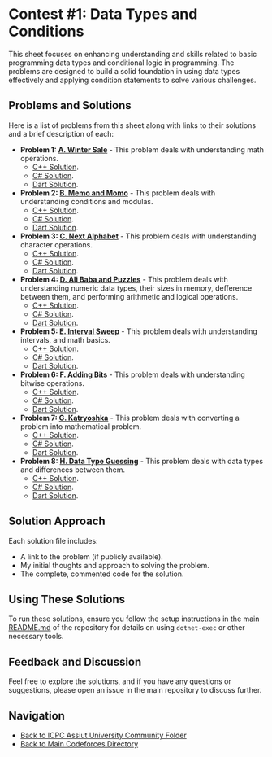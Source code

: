 # Contest #1: Data Types and Conditions

This sheet focuses on enhancing understanding and skills related to basic programming data types and conditional logic in programming. The problems are designed to build a solid foundation in using data types effectively and applying condition statements to solve various challenges.

## Problems and Solutions

Here is a list of problems from this sheet along with links to their solutions and a brief description of each:

- **Problem 1: [A. Winter Sale](./A.%20Winter%20Sale/)** - This problem deals with understanding math operations.
    - [C++ Solution](./A.%20Winter%20Sale/main.cpp).
    - [C# Solution](./A.%20Winter%20Sale/main.cs).
    - [Dart Solution](./A.%20Winter%20Sale/main.dart).
- **Problem 2: [B. Memo and Momo](./B.%20Memo%20and%20Momo/)** - This problem deals with understanding conditions and modulas.
    - [C++ Solution](./B.%20Memo%20and%20Momo/main.cpp).
    - [C# Solution](./B.%20Memo%20and%20Momo/main.cs).
    - [Dart Solution](./B.%20Memo%20and%20Momo/main.dart).
- **Problem 3: [C. Next Alphabet](./C.%20Next%20Alphabet/)** - This problem deals with understanding character operations.
    - [C++ Solution](./C.%20Next%20Alphabet/main.cpp).
    - [C# Solution](./C.%20Next%20Alphabet/main.cs).
    - [Dart Solution](./C.%20Next%20Alphabet/main.dart).
- **Problem 4: [D. Ali Baba and Puzzles](./D.%20Ali%20Baba%20and%20Puzzles/)** - This problem deals with understanding numeric data types, their sizes in memory, defference between them, and performing arithmetic and logical operations.
    - [C++ Solution](./D.%20Ali%20Baba%20and%20Puzzles/main.cpp).
    - [C# Solution](./D.%20Ali%20Baba%20and%20Puzzles/main.cs).
    - [Dart Solution](./D.%20Ali%20Baba%20and%20Puzzles/main.dart).
- **Problem 5: [E. Interval Sweep](./E.%20Interval%20Sweep/)** - This problem deals with understanding intervals, and math basics.
    - [C++ Solution](./E.%20Interval%20Sweep/main.cpp).
    - [C# Solution](./E.%20Interval%20Sweep/main.cs).
    - [Dart Solution](./E.%20Interval%20Sweep/main.dart).
- **Problem 6: [F. Adding Bits](./F.%20Adding%20Bits/)** - This problem deals with understanding bitwise operations.
    - [C++ Solution](./F.%20Adding%20Bits/main.cpp).
    - [C# Solution](./F.%20Adding%20Bits/main.cs).
    - [Dart Solution](./F.%20Adding%20Bits/main.dart).
- **Problem 7: [G. Katryoshka](./G.%20Katryoshka/)** - This problem deals with converting a problem into mathematical problem.
    - [C++ Solution](./G.%20Katryoshka/main.cpp).
    - [C# Solution](./G.%20Katryoshka/main.cs).
    - [Dart Solution](./G.%20Katryoshka/main.dart).
- **Problem 8: [H. Data Type Guessing](./H.%20Data%20Type%20Guessing/)** - This problem deals with data types and differences between them.
    - [C++ Solution](./H.%20Data%20Type%20Guessing/main.cpp).
    - [C# Solution](./H.%20Data%20Type%20Guessing/main.cs).
    - [Dart Solution](./H.%20Data%20Type%20Guessing/main.dart).

## Solution Approach

Each solution file includes:
- A link to the problem (if publicly available).
- My initial thoughts and approach to solving the problem.
- The complete, commented code for the solution.

## Using These Solutions

To run these solutions, ensure you follow the setup instructions in the main [README.md](/README.md) of the repository for details on using `dotnet-exec` or other necessary tools.

## Feedback and Discussion

Feel free to explore the solutions, and if you have any questions or suggestions, please open an issue in the main repository to discuss further.

## Navigation

- [Back to ICPC Assiut University Community Folder](../)
- [Back to Main Codeforces Directory](../../)
